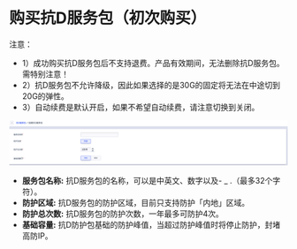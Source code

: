 

# 购买抗D服务包（初次购买）

注意：

- 1）成功购买抗D服务包后不支持退费。产品有效期间，无法删除抗D服务包。需特别注意！
- 2）抗D服务包不允许降级，因此如果选择的是30G的固定将无法在中途切到20G的弹性。
- 3）自动续费是默认开启，如果不希望自动续费，请注意切换到关闭。

![](/images/uadssp/opintro/buy_adssp.png)

- **服务包名称:** 抗D服务包的名称，可以是中英文、数字以及- \_ .（最多32个字符）。
- **防护区域:** 抗D服务包的防护区域，目前只支持防护「内地」区域。
- **防护总次数:** 抗D服务包的防护次数，一年最多可防护4次。
- **基础容量:** 抗D防护包基础的防护峰值，当超过防护峰值时将停止防护，封堵高防IP。

